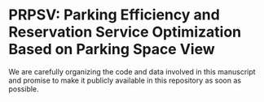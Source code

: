 # PRPSV: Parking Efficiency and Reservation Service Optimization Based on Parking Space View
We are carefully organizing the code and data involved in this manuscript and promise to make it publicly available in this repository as soon as possible.
